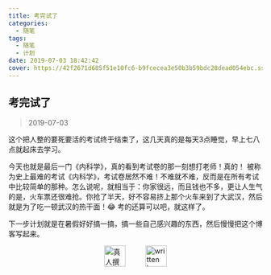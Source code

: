 ```yaml
---
title: 考完试了
categories:
  - 随笔
tags:
  - 随笔
  - 计划
date: 2019-07-03 18:42:42
cover: https://42f2671d685f51e10fc6-b9fcecea3e50b3b59bdc28dead054ebc.ssl.cf5.rackcdn.com/illustrations/exams_g4ow.svg
---
```


## 考完试了

> 2019-07-03

这个把人整的要死要活的考试终于结束了，这几天真的是每天3点睡觉，早上七八点就起床去学习。 

今天也就是最后一门《内科学》，真的看到考试卷的那一刻想打老师！真的！ 被称为史上最难的考试《内科学》，考试卷居然不难！不难就不难，反而是在所有考试中比较简单的那种。怎么说呢，就相当于：你家很远，而且钱也不多，更让人生气的是，火车票还很难抢。你抢了半天，好不容易挤上那个火车来到了大武汉，然后就是为了吃一顿武汉的热干面！😂 考的还算可以吧，就这样了。

下一步计划就是在暑假好好搞一搞，搞一些自己感兴趣的东西，然后慢慢把这个博客写起来。

<div style="display: flex; justify-content: center; align-items: center; gap: 40px;">
  <img src="https://mirror.ghproxy.com/https://raw.githubusercontent.com/L1cardo/l1cardo.github.io/blog/themes/butterfly/source/img/notbyai_cn.png" alt="真人撰写" style="height: 42px;">
  <img src="https://mirror.ghproxy.com/https://raw.githubusercontent.com/L1cardo/l1cardo.github.io/blog/themes/butterfly/source/img/notbyai_en.png" alt="written by human" style="height: 42px;">
</div>